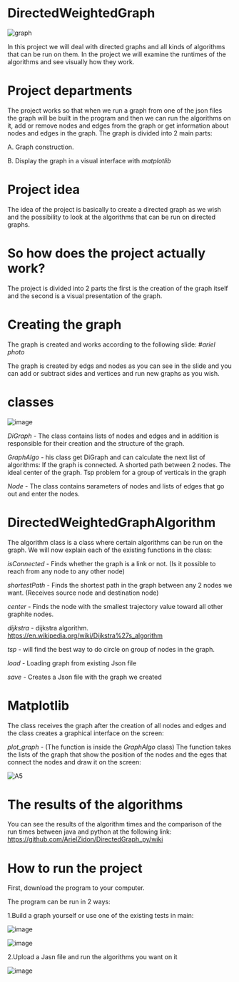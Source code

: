 #  DirectedWeightedGraph
![graph](https://user-images.githubusercontent.com/93768578/147350320-173cb108-05a2-482e-9b2c-aa4e6bdebbc4.png)


In this project we will deal with directed graphs and all kinds of algorithms that can be run on them.
In the project we will examine the runtimes of the algorithms and see visually how they work.

#  Project departments
The project works so that when we run a graph from one of the json files the graph will be built in the program and then we can run the algorithms on it, add or remove nodes and edges from the graph or get information about nodes and edges in the graph.
The graph is divided into 2 main parts:

A. Graph construction.

B. Display the graph in a visual interface with *matplotlib*

#  Project idea
The idea of ​​the project is basically to create a directed graph as we wish and the possibility to look at the algorithms that can be run on directed graphs.

#  So how does the project actually work?
The project is divided into 2 parts the first is the creation of the graph itself and the second is a visual presentation of the graph.

#  Creating the graph
The graph is created and works according to the following slide:
#*ariel photo*

The graph is created by edgs and nodes as you can see in the slide and you can add or subtract sides and vertices and run new graphs as you wish.

#  classes

![image](https://user-images.githubusercontent.com/93542763/147397478-8d845390-656e-47bc-8709-d4940c5337e4.png)


*DiGraph* - The class contains lists of nodes and edges and in addition is responsible for their creation and the structure of the graph.

*GraphAlgo* - his class get DiGraph and can calculate the next list of algorithms: If the graph is connected. A shorted path between 2 nodes. The ideal center of the graph. Tsp problem for a group of verticals in the graph

*Node* - The class contains פarameters of nodes and lists of edges that go out and enter the nodes.

#  DirectedWeightedGraphAlgorithm
The algorithm class is a class where certain algorithms can be run on the graph.
We will now explain each of the existing functions in the class:

*isConnected* - Finds whether the graph is a link or not. (Is it possible to reach from any node to any other node)

*shortestPath* - Finds the shortest path in the graph between any 2 nodes we want. (Receives source node and destination node)

*center* - Finds the node with the smallest trajectory value toward all other graphite nodes.

*dijkstra* - dijkstra algorithm. https://en.wikipedia.org/wiki/Dijkstra%27s_algorithm

*tsp* - will find the best way to do circle on group of nodes in the graph.

*load* - Loading graph from existing Json file

*save* - Creates a Json file with the graph we created

#  Matplotlib
The class receives the graph after the creation of all nodes and edges and the class creates a graphical interface on the screen:

*plot_graph* - (The function is inside the *GraphAlgo* class) The function takes the lists of the graph that show the position of the nodes and the eges that connect the nodes and draw it on the screen:

![A5](https://user-images.githubusercontent.com/93768578/147351688-25297c77-2c38-4c99-874c-fcc4c30d5a03.png)

# The results of the algorithms
You can see the results of the algorithm times and the comparison of the run times between java and python at the following link:
https://github.com/ArielZidon/DirectedGraph_py/wiki
#  How to run the project
First, download the program to your computer.

The program can be run in 2 ways:

 1.Build a graph yourself or use one of the existing tests in main: 
 
 ![image](https://user-images.githubusercontent.com/93542763/147396985-47afde58-d9c2-4607-9fd6-49d561bbd1c0.png)
 
 ![image](https://user-images.githubusercontent.com/93542763/147396990-4c6d943e-a987-4c06-a867-f8eda9951e94.png)
 
 2.Upload a Jasn file and run the algorithms you want on it
 
 ![image](https://user-images.githubusercontent.com/93542763/147397052-fdeae08f-8b05-4560-b693-2f7097c934b4.png)



